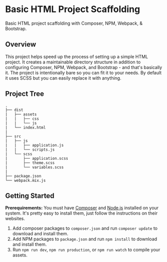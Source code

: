# Basic HTML Project Scaffolding
Basic HTML project scaffolding with Composer, NPM, Webpack, &amp; Bootstrap.

## Overview
This project helps speed up the process of setting up a simple HTML project. It creates a maintainable directory structure in addition to configuring Composer, NPM, Webpack, and Bootstrap - and that's basically it. The project is intentionally bare so you can fit it to your needs. By default it uses SCSS but you can easily replace it with anything.

## Project Tree
```
.
├── dist
|   ├── assets
|   |   ├── css
|   |   └── js
|   └── index.html
|
├── src
|   ├── js
|   |   ├── application.js
|   |   └── scripts.js
|   └── scss
|       ├── application.scss
|       ├── theme.scss
|       └── variables.scss
|
├── package.json
└── webpack.mix.js

```

## Getting Started
**Prerequirements:** You must have [Composer](https://getcomposer.org/) and [Node.js](https://nodejs.org/) installed on your system. It's pretty easy to install them, just follow the instructions on their websites.

1. Add composer packages to `composer.json` and run `composer update` to download and install them.
2. Add NPM packages to `package.json` and run `npm install` to download and install them.
3. Run `npm run dev`, `npm run production`, or `npm run watch` to compile your assets.